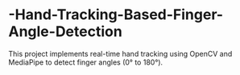 # -Hand-Tracking-Based-Finger-Angle-Detection
This project implements real-time hand tracking using OpenCV and MediaPipe to detect finger angles (0° to 180°). 

